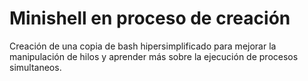 # Minishell en proceso de creación

Creación de una copia de bash hipersimplificado para mejorar la manipulación de hilos y aprender más sobre la ejecución de procesos simultaneos. 
